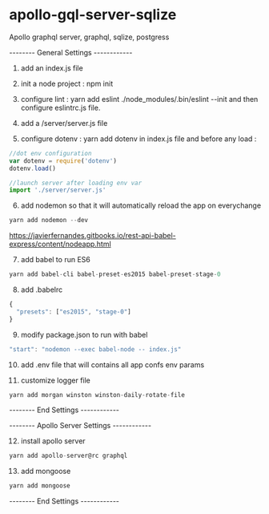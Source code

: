 # apollo-gql-server-sqlize
Apollo graphql server, graphql, sqlize, postgress

-------- General Settings ------------

1. add an index.js file

2. init a node project :
npm init

3. configure lint :
yarn add eslint
./node_modules/.bin/eslint --init
and then configure eslintrc.js file.

4. add a /server/server.js file

5. configure dotenv :
yarn add dotenv
in index.js file and before any load :

```js
//dot env configuration
var dotenv = require('dotenv')
dotenv.load()

//launch server after loading env var
import './server/server.js'
```

6. add nodemon so that it will automatically reload the app on everychange
```js
yarn add nodemon --dev
```
https://javierfernandes.gitbooks.io/rest-api-babel-express/content/nodeapp.html


7. add babel to run ES6
```js
yarn add babel-cli babel-preset-es2015 babel-preset-stage-0
```

8. add  .babelrc
```js
{
  "presets": ["es2015", "stage-0"]
}
```

9. modify package.json to run with babel
```js
"start": "nodemon --exec babel-node -- index.js"
```

10. add .env file that will contains all app confs env params

11. customize logger file
```js
yarn add morgan winston winston-daily-rotate-file
```

-------- End Settings ------------

-------- Apollo Server Settings ------------

12. install apollo server 
```js
yarn add apollo-server@rc graphql
```

13. add mongoose
```js
yarn add mongoose
```


-------- End Settings ------------

